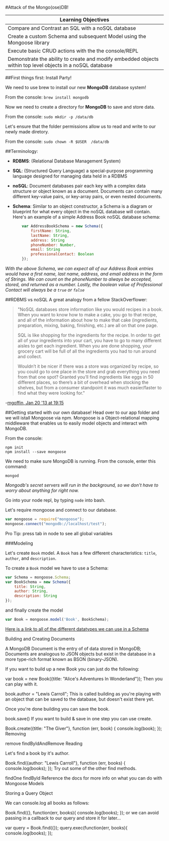 #Attack of the Mongo(ose)DB!

| Learning Objectives
|----
| Compare and Contrast an SQL with a noSQL database
| Create a custom Schema and subsequent Model using the Mongoose library
| Execute basic CRUD actions with the the console/REPL
| Demonstrate the ability to create and modify embedded objects within top level objects in a noSQL database


##First things first:  Install Party!

We need to use brew to install our new **MongoDB** database system!

From the console:
```brew install mongodb```

Now we need to create a directory for **MongoDB** to save and store data.

From the console: 
```sudo mkdir -p /data/db```

Let's ensure that the folder permissions allow us to read and write to our newly made diretory.

From the console:
```sudo chown -R $USER	/data/db```


##Terminology:
- **RDBMS**: (Relational Database Management System)  
 
- **SQL**: (Structured Query Language) a special-purpose programming language designed for managing data held in a RDBMS  
  
- **noSQL**: Document databases pair each key with a complex data structure or object known as a document. Documents can contain many different key-value pairs, or key-array pairs, or even nested documents.

- **Schema**: Similar to an object constructor, a Schema is a diagram or blueprint for what every object in the noSQL database will contain.  Here's an example of a simple Address Book noSQL database schema:  

	```javascript
		var AddressBookSchema = new Schema({
		    firstName: String,
		    lastName: String,
		    address: String
		    phoneNumber: Number,
		    email: String
		    professionalContact: Boolean
		});
	```
*With the above Schema, we can expect all of our Address Book entries would have a first name, last name, address, and email address in the form of Strings.  We can count on the phoneNumber to always be accepted, stored, and returned as a number.  Lastly, the boolean value of Professional Contact will always be a `true` or `false`*

##RDBMS vs noSQL
A great analogy from a fellow StackOverflower:
> "NoSQL databases store information like you would recipes in a book. When you want to know how to make a cake, you go to that recipe, and all of the information about how to make that cake (ingredients, preparation, mixing, baking, finishing, etc.) are all on that one page.
> 
> SQL is like shopping for the ingredients for the recipe. In order to get all of your ingredients into your cart, you have to go to many different aisles to get each ingredient. When you are done shopping, your grocery cart will be full of all the ingredients you had to run around and collect.
> 
> Wouldn’t it be nicer if there was a store was organized by recipe, so you could go to one place in the store and grab everything you need from that one spot? Granted you’ll find ingredients like eggs in 50 different places, so there’s a bit of overhead when stocking the shelves, but from a consumer standpoint it was much easier/faster to find what they were looking for."  

-[mgoffin, Jan 20 '13 at 19:15](http://stackoverflow.com/questions/14428069/sql-and-nosql-analogy-for-the-non-technical/14428221#14428221)  


##Getting started with our own database!
Head over to our app folder and we will istall Mongoose via npm.   Mongoose is a Object-relational mapping middleware that enables us to easily model objects and interact with MongoDB.  

From the console:  

```
npm init
npm install --save mongoose
```

We need to make sure MongoDB is running.  From the console, enter this command: 

```
mongod
```
*Mongodb's secret servers will run in the background, so we don't have to worry about anything for right now.*

Go into your node repl, by typing `node` into bash.

Let's require mongoose and connect to our database.

```javascript
var mongoose = require("mongoose");
mongoose.connect("mongodb://localhost/test");
```

Pro Tip: press tab in node to see all global variables

###Modeling

Let's create `Book` model. A `Book` has a few different characteristics: `title`, `author`, and `description`.

To create a `Book` model we have to use a Schema:

```javascript
var Schema = mongoose.Schema;
var BookSchema = new Schema({
    title: String,
    author: String,
    description: String
});
```
and finally create the model

```javascript
var Book = mongoose.model('Book', BookSchema);
```

[Here is a link to all of the different datatypes we can use in a Schema](http://mongoosejs.com/docs/schematypes.html)

Building and Creating Documents

A MongoDB Document is the entry of of data stored in MongoDB; Documents are analogous to JSON objects but exist in the database in a more type-rich format known as BSON (binary-JSON).

If you want to build up a new Book you can just do the following:

var book = new Book({title: "Alice's Adventures In Wonderland"});
Then you can play with it.

book.author = "Lewis Carroll";
This is called building as you're playing with an object that can be saved to the database, but doesn't exist there yet.

Once you're done building you can save the book.

book.save()
If you want to build & save in one step you can use create.

Book.create({title: "The Giver"}, function (err, book) {
  console.log(book);
});
Removing

remove
findByIdAndRemove
Reading

Let's find a book by it's author.

  Book.find({author: "Lewis Carroll"}, function (err, books) {
    console.log(books);
  });
Try out some of the other find methods.

findOne
findById
Reference the docs for more info on what you can do with Mongoose Models

Storing a Query Object

We can console.log all books as follows:

Book.find({}, function(err, books){
  console.log(books);
});
or we can avoid passing in a callback to our query and store it for later...

var query = Book.find({});
query.exec(function(err, books){
  console.log(books);
});

	
